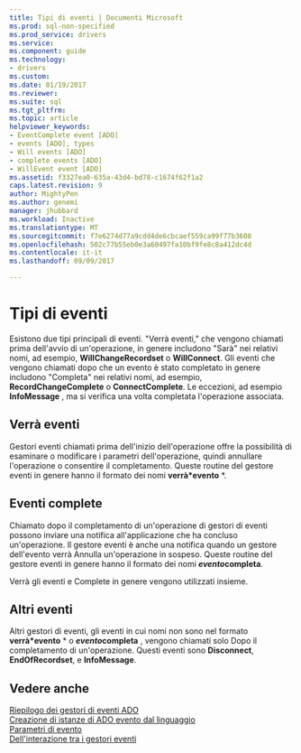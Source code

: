 ```yaml
---
title: Tipi di eventi | Documenti Microsoft
ms.prod: sql-non-specified
ms.prod_service: drivers
ms.service: 
ms.component: guide
ms.technology:
- drivers
ms.custom: 
ms.date: 01/19/2017
ms.reviewer: 
ms.suite: sql
ms.tgt_pltfrm: 
ms.topic: article
helpviewer_keywords:
- EventComplete event [ADO]
- events [ADO], types
- Will events [ADO]
- complete events [ADO]
- WillEvent event [ADO]
ms.assetid: f3327ea0-635a-43d4-bd78-c1674f62f1a2
caps.latest.revision: 9
author: MightyPen
ms.author: genemi
manager: jhubbard
ms.workload: Inactive
ms.translationtype: MT
ms.sourcegitcommit: f7e6274d77a9cdd4de6cbcaef559ca99f77b3608
ms.openlocfilehash: 502c77b55eb0e3a60497fa10bf9fe8c8a412dc4d
ms.contentlocale: it-it
ms.lasthandoff: 09/09/2017

---
```

# <a name="types-of-events"></a>Tipi di eventi
Esistono due tipi principali di eventi. "Verrà eventi," che vengono chiamati prima dell'avvio di un'operazione, in genere includono "Sarà" nei relativi nomi, ad esempio, **WillChangeRecordset** o **WillConnect**. Gli eventi che vengono chiamati dopo che un evento è stato completato in genere includono "Completa" nei relativi nomi, ad esempio, **RecordChangeComplete** o **ConnectComplete**. Le eccezioni, ad esempio **InfoMessage** , ma si verifica una volta completata l'operazione associata.  
  
## <a name="will-events"></a>Verrà eventi  
 Gestori eventi chiamati prima dell'inizio dell'operazione offre la possibilità di esaminare o modificare i parametri dell'operazione, quindi annullare l'operazione o consentire il completamento. Queste routine del gestore eventi in genere hanno il formato dei nomi  **verrà*evento** *.  
  
## <a name="complete-events"></a>Eventi complete  
 Chiamato dopo il completamento di un'operazione di gestori di eventi possono inviare una notifica all'applicazione che ha concluso un'operazione. Il gestore eventi è anche una notifica quando un gestore dell'evento verrà Annulla un'operazione in sospeso. Queste routine del gestore eventi in genere hanno il formato dei nomi  ***evento*completa**.  
  
 Verrà gli eventi e Complete in genere vengono utilizzati insieme.  
  
## <a name="other-events"></a>Altri eventi  
 Altri gestori di eventi, gli eventi in cui nomi non sono nel formato  **verrà*evento** * o  ***evento*completa** , vengono chiamati solo Dopo il completamento di un'operazione. Questi eventi sono **Disconnect**, **EndOfRecordset**, e **InfoMessage**.  
  
## <a name="see-also"></a>Vedere anche  
 [Riepilogo dei gestori di eventi ADO](../../../ado/guide/data/ado-event-handler-summary.md)   
 [Creazione di istanze di ADO evento dal linguaggio](../../../ado/guide/data/ado-event-instantiation-by-language.md)   
 [Parametri di evento](../../../ado/guide/data/event-parameters.md)   
 [Dell'interazione tra i gestori eventi](../../../ado/guide/data/how-event-handlers-work-together.md)

